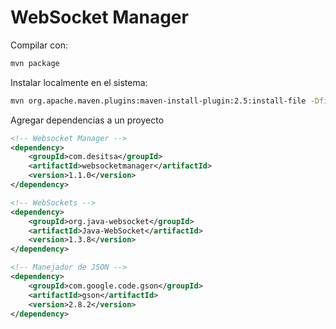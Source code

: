 # WebSocket Manager

Compilar con:

```bash
mvn package
```

Instalar localmente en el sistema:

```bash
mvn org.apache.maven.plugins:maven-install-plugin:2.5:install-file -Dfile="WebSocketManager-1.1.0.jar"
```

Agregar dependencias a un proyecto

```xml
<!-- Websocket Manager -->
<dependency>
    <groupId>com.desitsa</groupId>
    <artifactId>websocketmanager</artifactId>
    <version>1.1.0</version>
</dependency>

<!-- WebSockets -->
<dependency>
    <groupId>org.java-websocket</groupId>
    <artifactId>Java-WebSocket</artifactId>
    <version>1.3.8</version>
</dependency>

<!-- Manejador de JSON -->
<dependency>
    <groupId>com.google.code.gson</groupId>
    <artifactId>gson</artifactId>
    <version>2.8.2</version>
</dependency>

```